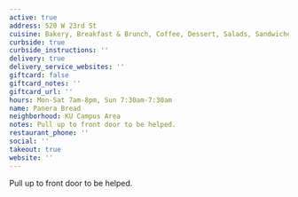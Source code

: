 ```yaml
---
active: true
address: 520 W 23rd St
cuisine: Bakery, Breakfast & Brunch, Coffee, Dessert, Salads, Sandwiches, Smoothies
curbside: true
curbside_instructions: ''
delivery: true
delivery_service_websites: ''
giftcard: false
giftcard_notes: ''
giftcard_url: ''
hours: Mon-Sat 7am-8pm, Sun 7:30am-7:30am
name: Panera Bread
neighborhood: KU Campus Area
notes: Pull up to front door to be helped.
restaurant_phone: ''
social: ''
takeout: true
website: ''
---
```


Pull up to front door to be helped.